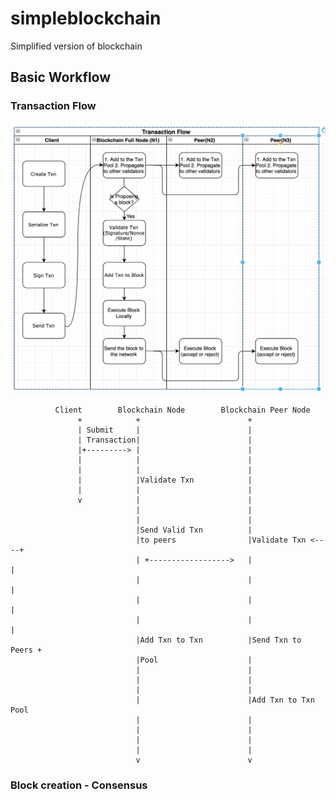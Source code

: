 # simpleblockchain
Simplified version of blockchain

## Basic Workflow

### Transaction Flow

![Alt text](./docs/TransactionFlow.png?raw=true "Transaction Flow in a blockchain")

              
              Client        Blockchain Node        Blockchain Peer Node
                   +            +                        +
                   | Submit     |                        |
                   | Transaction|                        |
                   |+---------> |                        |
                   |            |                        |
                   |            |                        |
                   |            |Validate Txn            |
                   |            |                        |
                   v            |                        |
                                |                        |
                                |                        |
                                |Send Valid Txn          |
                                |to peers                |Validate Txn <----+
                                | +------------------>   |                  |
                                |                        |                  |
                                |                        |                  |
                                |                        |                  |
                                |Add Txn to Txn          |Send Txn to Peers +
                                |Pool                    |
                                |                        |
                                |                        |
                                |                        |
                                |                        |Add Txn to Txn Pool
                                |                        |
                                |                        |
                                |                        |
                                |                        |
                                v                        v

### Block creation - Consensus
